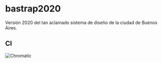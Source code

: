 # bastrap2020
Versión 2020 del tan aclamado sistema de diseño de la ciudad de Buenos Aires.

## CI
![Chromatic](https://github.com/Jinik/bastrap2020/workflows/Chromatic/badge.svg)
